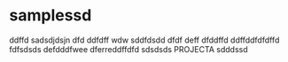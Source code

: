 # samplessd
ddffd
sadsdjdsjn
dfd
ddfdff
wdw
sddfdsdd
dfdf
deff
dfddffd
ddffddfdfdffd
fdfsdsds
defdddfwee
dferreddffdfd
sdsdsds
PROJECTA
sdddssd

